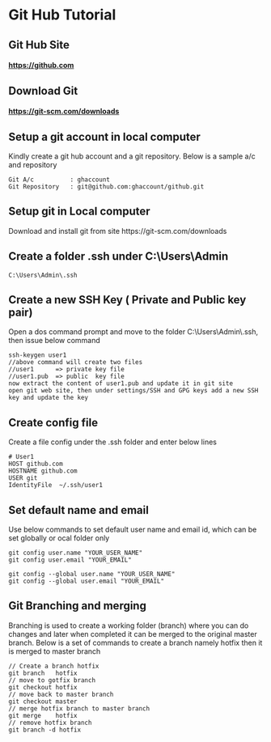 
# Git Hub Tutorial

## Git Hub Site
#### https://github.com
## Download Git
#### https://git-scm.com/downloads



## Setup a git account in local computer

<p>
Kindly create a git hub account and a git repository. Below is a sample a/c and repository
</p>

```
Git A/c          : ghaccount
Git Repository   : git@github.com:ghaccount/github.git
```

## Setup git in Local computer
<p>
Download and install git from site https://git-scm.com/downloads
</p>

## Create a folder .ssh under C:\Users\Admin 
```
C:\Users\Admin\.ssh
```

## Create a new SSH Key ( Private and Public key pair)

<p>Open a dos command prompt and move to the folder C:\Users\Admin\.ssh, then issue below command</p>

```
ssh-keygen user1
//above command will create two files 
//user1      => private key file
//user1.pub  => public  key file 
now extract the content of user1.pub and update it in git site
open git web site, then under settings/SSH and GPG keys add a new SSH key and update the key
```


## Create config file
<p>
Create a file config under the .ssh folder and enter below lines
</p>

```
# User1
HOST github.com
HOSTNAME github.com
USER git
IdentityFile  ~/.ssh/user1
```


## Set default name and email
<p>
Use below commands to set default user name and email id, which can be set globally or ocal folder only
</p>

```
git config user.name "YOUR_USER_NAME"
git config user.email "YOUR_EMAIL"

git config --global user.name "YOUR_USER_NAME"
git config --global user.email "YOUR_EMAIL"
```

## Git Branching and merging
<p>
Branching is used to create a working folder (branch) where you can do changes and later when completed it can be merged to the original master branch. Below is a set of commands to create a branch namely hotfix then it is merged to master branch
</p>

```
// Create a branch hotfix
git branch   hotfix
// move to gotfix branch
git checkout hotfix
// move back to master branch
git checkout master
// merge hotfix branch to master branch
git merge    hotfix
// remove hotfix branch
git branch -d hotfix
```
